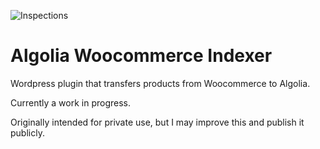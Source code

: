 ![Inspections](https://github.com/w3bdesign/algolia-woo-indexer/workflows/Inspections/badge.svg)

# Algolia Woocommerce Indexer

Wordpress plugin that transfers products from Woocommerce to Algolia. 

Currently a work in progress.

Originally intended for private use, but I may improve this and publish it publicly. 
